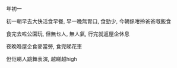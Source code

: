 年初一

初一朝早去大快活食早餐, 早一晚無胃口, 食勁少, 今朝係咁拎爸爸嘅飯食

食完去咗公園玩, 但無乜人, 無人氣, 行完就返屋企休息

夜晚喺屋企食麥當勞, 食完睇花車

但佢睇人跳舞表演, 越睇越high 
